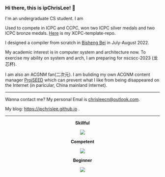 ### Hi there, this is ipChrisLee! 👋

I'm an undergraduate CS student. I am 

Used to compete in ICPC and CCPC, won two ICPC silver medals and two ICPC bronze medals. [Here](https://github.com/ipChrisLee/ipLee-XCPC-Template) is my XCPC-template-repo.

I designed a compiler from scratch in [Bisheng Bei](https://os.educg.net/#/index?name=2022%E5%85%A8%E5%9B%BD%E5%A4%A7%E5%AD%A6%E7%94%9F%E8%AE%A1%E7%AE%97%E6%9C%BA%E7%B3%BB%E7%BB%9F%E8%83%BD%E5%8A%9B%E5%A4%A7%E8%B5%9B%E7%BC%96%E8%AF%91%E7%B3%BB%E7%BB%9F%E8%AE%BE%E8%AE%A1%E8%B5%9B&index=1&img=0) in July-August 2022.

My academic interest is in computer system and architecture now. To exercise my ability on system and arch, I am preparing for nscscc-2023 (龙芯杯).

I am also an ACGNM fan(二次元). I am buliding my own ACGNM content manager [ProjSEED](https://github.com/ProjSEED-dev) which can prevent what I like from being disappeared on the Internet (in paricular, China mainland Internet).

---

Wanna contact me? My personal Emal is [chrisleecn@outlook.com](mailto:chrisleecn@outlook.com). 

My blog: https://ipchrislee.github.io .

---

<p align="center"> 
<strong> Skillful </strong>
</p>
<p align="center">
  <a href="https://skillicons.dev">
    <img src="https://skillicons.dev/icons?i=cpp,c,cmake,md,py,java" />
  </a>
</p>
<p align="center"> 
<strong> Competent </strong>
</p>
<p align="center">
  <a href="https://skillicons.dev">
    <img src="https://skillicons.dev/icons?i=bash,rust,scala,git,latex" />
  </a>
</p>
<p align="center"> 
<strong> Beginner </strong>
</p>
<p align="center">
  <a href="https://skillicons.dev">
    <img src="https://skillicons.dev/icons?i=raspberrypi,linux,vim,docker,html,css,js,kotlin,mysql,react" />
  </a>
</p>

<!-- Beginner Competent Skillful Proficient Expert -->

<!-- <img align='center' src="https://streak-stats.demolab.com/?user=ipChrisLee&theme=dark"> -->

<!-- <img align='center' src="https://github-readme-activity-graph.cyclic.app/graph?username=ipChrisLee&theme=high-contrast"> -->

